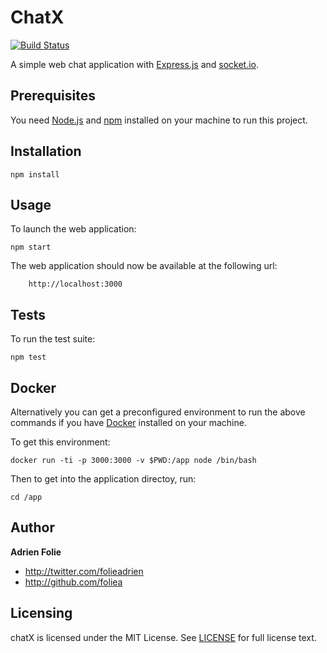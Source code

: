 # ChatX
[![Build Status](https://travis-ci.org/foliea/chatx.svg?branch=master)](https://travis-ci.org/foliea/chatx)

A simple web chat application with [Express.js](https://expressjs.com/) and
[socket.io](http://socket.io/).

## Prerequisites

You need [Node.js](https://nodejs.org/en/) and [npm](https://www.npmjs.com/) installed
on your machine to run this project.

## Installation

    npm install

## Usage

To launch the web application:

    npm start

The web application should now be available at the following url:

        http://localhost:3000

## Tests

To run the test suite:

    npm test

## Docker

Alternatively you can get a preconfigured environment to run the above commands if
you have [Docker](http://docker.com) installed on your machine.

To get this environment:

    docker run -ti -p 3000:3000 -v $PWD:/app node /bin/bash

Then to get into the application directoy, run:

    cd /app

## Author

**Adrien Folie**

* http://twitter.com/folieadrien
* http://github.com/foliea

## Licensing

chatX is licensed under the MIT License. See [LICENSE](LICENSE) for
full license text.
